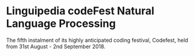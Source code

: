 # Linguipedia codeFest Natural Language Processing
The fifth instalment of its highly anticipated coding festival, Codefest, held from 31st August - 2nd September 2018.
